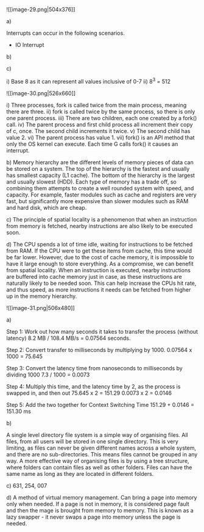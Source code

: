 ![[image-29.png|504x376]]

a)

Interrupts can occur in the following scenarios. 

- IO Interrupt

b)


c)

i) Base 8 as it can represent all values inclusive of 0-7
ii) 8<sup>3</sup> = 512

![[image-30.png|526x660]]

i) Three processes, fork is called twice from the main process, meaning there are three.
ii) fork is called twice by the same process, so there is only one parent process.
iii) There are two children, each one created by a fork() call. 
iv) The parent process and first child process all increment their copy of c, once. The second child increments it twice. 
v) The second child has value 2. 
vi) The parent process has value 1. 
vii) fork() is an API method that only the OS kernel can execute. Each time G calls fork() it causes an interrupt. 

b) Memory hierarchy are the different levels of memory pieces of data can be stored on a system. The top of the hierarchy is the fastest and usually has smallest capacity (L1 cache). The bottom of the hierarchy is the largest and usually slowest (HDD). Each type of memory has a trade off, so combining them attempts to create a well rounded system with speed, and capacity. For example, faster modules such as cache and registers are very fast, but significantly more expensive than slower modules such as RAM and hard disk, which are cheap. 

c) The principle of spatial locality is a phenomenon that when an instruction from memory is fetched, nearby instructions are also likely to be executed soon. 

d) The CPU spends a lot of time idle, waiting for instructions to be fetched from RAM. If the CPU were to get these items from cache, this time would be far lower. However, due to the cost of cache memory, it is impossible to have it large enough to store everything. As a compromise, we can benefit from spatial locality. When an instruction is executed, nearby instructions are buffered into cache memory just in case, as these instructions are naturally likely to be needed soon. This can help increase the CPUs hit rate, and thus speed, as more instructions it needs can be fetched from higher up in the memory hierarchy. 

![[image-31.png|506x480]]

a)

Step 1: Work out how many seconds it takes to transfer the process (without latency)
8.2 MB / 108.4 MB/s = 0.07564 seconds. 

Step 2: Convert transfer to milliseconds by multiplying by 1000.
0.07564 x 1000 = 75.645

Step 3: Convert the latency time from nanoseconds to milliseconds by dividing 1000
7.3 / 1000 = 0.0073

Step 4: Multiply this time, and the latency time by 2, as the process is swapped in, and then out
75.645 x 2 = 151.29
0.0073 x 2 = 0.0146

Step 5: Add the two together for Context Switching Time
151.29 + 0.0146 = 151.30 ms

b)

A single level directory file system is a simple way of organising files. All files, from all users will be stored in one single directory. This is very limiting, as files can never be given different names across a whole system, and there are no sub-directories. This means files cannot be grouped in any way. A more effective way of organising files is by using a tree structure, where folders can contain files as well as other folders. Files can have the same name as long as they are located in different folders. 

c) 631, 254, 007

d) A method of virtual memory management. Can bring a page into memory only when needed. If a page is not in memory, it is considered page fault and then the mage is brought from memory to memory. This is known as a lazy swapper - it never swaps a page into memory unless the page is needed. 

